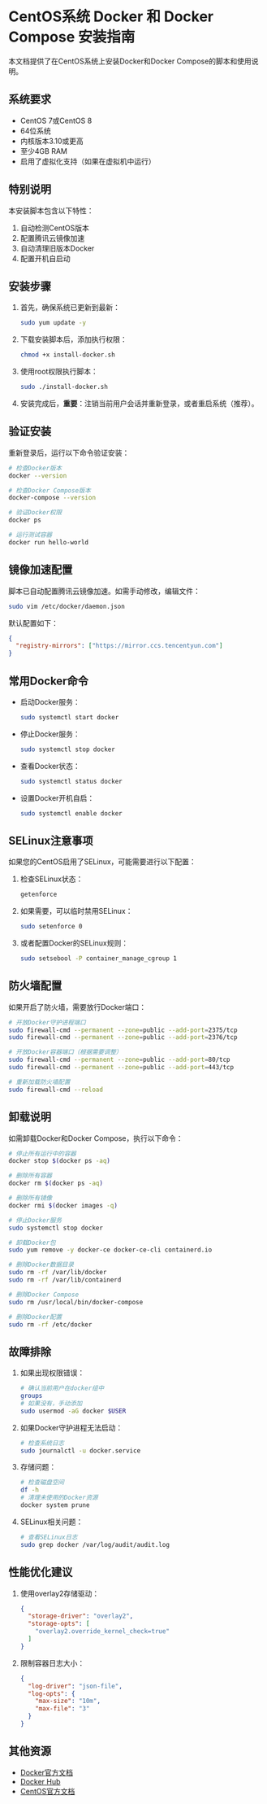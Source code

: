 # CentOS系统 Docker 和 Docker Compose 安装指南

本文档提供了在CentOS系统上安装Docker和Docker Compose的脚本和使用说明。

## 系统要求

- CentOS 7或CentOS 8
- 64位系统
- 内核版本3.10或更高
- 至少4GB RAM
- 启用了虚拟化支持（如果在虚拟机中运行）

## 特别说明

本安装脚本包含以下特性：
1. 自动检测CentOS版本
2. 配置腾讯云镜像加速
3. 自动清理旧版本Docker
4. 配置开机自启动

## 安装步骤

1. 首先，确保系统已更新到最新：
   ```bash
   sudo yum update -y
   ```

2. 下载安装脚本后，添加执行权限：
   ```bash
   chmod +x install-docker.sh
   ```

3. 使用root权限执行脚本：
   ```bash
   sudo ./install-docker.sh
   ```

4. 安装完成后，**重要**：注销当前用户会话并重新登录，或者重启系统（推荐）。

## 验证安装

重新登录后，运行以下命令验证安装：

```bash
# 检查Docker版本
docker --version

# 检查Docker Compose版本
docker-compose --version

# 验证Docker权限
docker ps

# 运行测试容器
docker run hello-world
```

## 镜像加速配置

脚本已自动配置腾讯云镜像加速。如需手动修改，编辑文件：
```bash
sudo vim /etc/docker/daemon.json
```

默认配置如下：
```json
{
  "registry-mirrors": ["https://mirror.ccs.tencentyun.com"]
}
```

## 常用Docker命令

- 启动Docker服务：
  ```bash
  sudo systemctl start docker
  ```

- 停止Docker服务：
  ```bash
  sudo systemctl stop docker
  ```

- 查看Docker状态：
  ```bash
  sudo systemctl status docker
  ```

- 设置Docker开机自启：
  ```bash
  sudo systemctl enable docker
  ```

## SELinux注意事项

如果您的CentOS启用了SELinux，可能需要进行以下配置：

1. 检查SELinux状态：
   ```bash
   getenforce
   ```

2. 如果需要，可以临时禁用SELinux：
   ```bash
   sudo setenforce 0
   ```

3. 或者配置Docker的SELinux规则：
   ```bash
   sudo setsebool -P container_manage_cgroup 1
   ```

## 防火墙配置

如果开启了防火墙，需要放行Docker端口：

```bash
# 开放Docker守护进程端口
sudo firewall-cmd --permanent --zone=public --add-port=2375/tcp
sudo firewall-cmd --permanent --zone=public --add-port=2376/tcp

# 开放Docker容器端口（根据需要调整）
sudo firewall-cmd --permanent --zone=public --add-port=80/tcp
sudo firewall-cmd --permanent --zone=public --add-port=443/tcp

# 重新加载防火墙配置
sudo firewall-cmd --reload
```

## 卸载说明

如需卸载Docker和Docker Compose，执行以下命令：

```bash
# 停止所有运行中的容器
docker stop $(docker ps -aq)

# 删除所有容器
docker rm $(docker ps -aq)

# 删除所有镜像
docker rmi $(docker images -q)

# 停止Docker服务
sudo systemctl stop docker

# 卸载Docker包
sudo yum remove -y docker-ce docker-ce-cli containerd.io

# 删除Docker数据目录
sudo rm -rf /var/lib/docker
sudo rm -rf /var/lib/containerd

# 删除Docker Compose
sudo rm /usr/local/bin/docker-compose

# 删除Docker配置
sudo rm -rf /etc/docker
```

## 故障排除

1. 如果出现权限错误：
   ```bash
   # 确认当前用户在docker组中
   groups
   # 如果没有，手动添加
   sudo usermod -aG docker $USER
   ```

2. 如果Docker守护进程无法启动：
   ```bash
   # 检查系统日志
   sudo journalctl -u docker.service
   ```

3. 存储问题：
   ```bash
   # 检查磁盘空间
   df -h
   # 清理未使用的Docker资源
   docker system prune
   ```

4. SELinux相关问题：
   ```bash
   # 查看SELinux日志
   sudo grep docker /var/log/audit/audit.log
   ```

## 性能优化建议

1. 使用overlay2存储驱动：
   ```json
   {
     "storage-driver": "overlay2",
     "storage-opts": [
       "overlay2.override_kernel_check=true"
     ]
   }
   ```

2. 限制容器日志大小：
   ```json
   {
     "log-driver": "json-file",
     "log-opts": {
       "max-size": "10m",
       "max-file": "3"
     }
   }
   ```

## 其他资源

- [Docker官方文档](https://docs.docker.com/)
- [Docker Hub](https://hub.docker.com/)
- [CentOS官方文档](https://docs.centos.org/)
